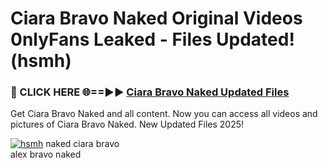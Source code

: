 # Ciara Bravo Naked Original Videos 0nlyFans Leaked - Files Updated! (hsmh)

<h3>🔴 CLICK HERE 🌐==►► <a href="https://tinyurl.com/yckcrads" rel="nofollow">Ciara Bravo Naked Updated Files</a></h3>

Get Ciara Bravo Naked and all content. Now you can access all videos and pictures of Ciara Bravo Naked. New Updated Files 2025!

[![hsmh](https://i.imgur.com/hpKpOFt.gif)](https://tinyurl.com/yckcrads)
naked ciara bravo<br>
alex bravo naked